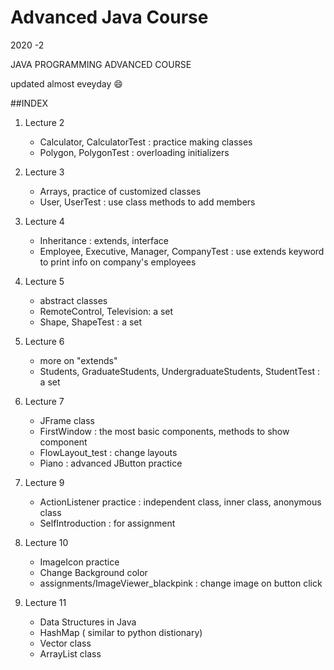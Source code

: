 # Advanced Java Course

2020 -2 

JAVA PROGRAMMING ADVANCED COURSE

updated almost eveyday :smile:

##INDEX
1. Lecture 2 
   - Calculator, CalculatorTest : practice making classes
   - Polygon, PolygonTest : overloading initializers
   
2. Lecture 3
   - Arrays, practice of customized classes
   - User, UserTest : use class methods to add members

3. Lecture 4
   - Inheritance : extends, interface
   -  Employee, Executive, Manager, CompanyTest : use extends keyword to 
   print info on company's employees

4. Lecture 5
   - abstract classes
   - RemoteControl, Television: a set
   - Shape, ShapeTest : a set

5. Lecture 6 
   - more on "extends"
   - Students, GraduateStudents, UndergraduateStudents, StudentTest
    : a set 
    
6. Lecture 7 
   - JFrame class
   - FirstWindow : the most basic components, methods to show component
   - FlowLayout_test : change layouts
   - Piano : advanced JButton practice 

7. Lecture 9 
   - ActionListener practice : independent class, inner class, anonymous class
   - SelfIntroduction : for assignment
   
8. Lecture 10 
   - ImageIcon practice 
   - Change Background color
   - assignments/ImageViewer_blackpink : change image on button click 
  
9. Lecture 11
   -  Data Structures in Java
   - HashMap ( similar to python distionary)
   - Vector class
   - ArrayList class


